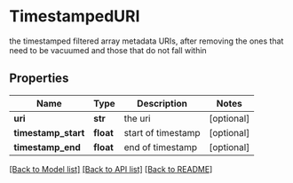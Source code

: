 # TimestampedURI

the timestamped filtered array metadata URIs, after removing the ones that need to be vacuumed and those that do not fall within

## Properties

| Name                | Type      | Description        | Notes      |
| ------------------- | --------- | ------------------ | ---------- |
| **uri**             | **str**   | the uri            | [optional] |
| **timestamp_start** | **float** | start of timestamp | [optional] |
| **timestamp_end**   | **float** | end of timestamp   | [optional] |

[[Back to Model list]](../README.md#documentation-for-models) [[Back to API list]](../README.md#documentation-for-api-endpoints) [[Back to README]](../README.md)
